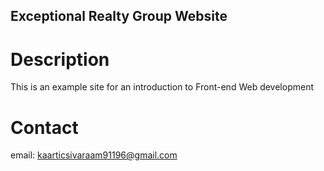 Exceptional Realty Group Website
---

# Description

This is an example site for an introduction to Front-end Web development

# Contact

email: kaarticsivaraam91196@gmail.com
